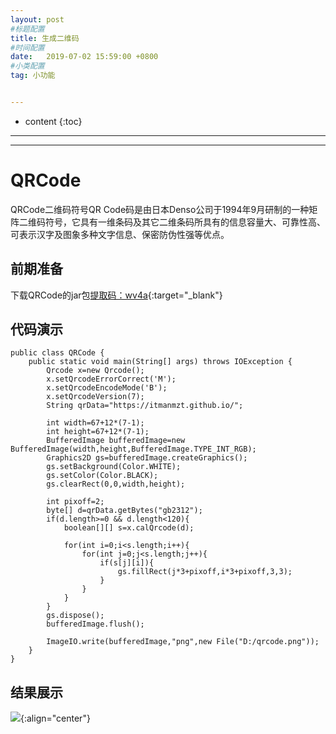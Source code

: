 ```yaml
---
layout: post
#标题配置
title: 生成二维码
#时间配置
date:   2019-07-02 15:59:00 +0800
#小类配置
tag: 小功能


---
```


* content
{:toc}
---
---

# QRCode
QRCode二维码符号QR Code码是由日本Denso公司于1994年9月研制的一种矩阵二维码符号，它具有一维条码及其它二维条码所具有的信息容量大、可靠性高、可表示汉字及图象多种文字信息、保密防伪性强等优点。

## 前期准备
下载QRCode的jar包[提取码：wv4a](https://pan.baidu.com/s/1Y0CAp2y_lNF9Yp75WWLCOw){:target="_blank"}<br>

## 代码演示
```
public class QRCode {
    public static void main(String[] args) throws IOException {
        Qrcode x=new Qrcode();
        x.setQrcodeErrorCorrect('M');
        x.setQrcodeEncodeMode('B');
        x.setQrcodeVersion(7);
        String qrData="https://itmanmzt.github.io/";

        int width=67+12*(7-1);
        int height=67+12*(7-1);
        BufferedImage bufferedImage=new BufferedImage(width,height,BufferedImage.TYPE_INT_RGB);
        Graphics2D gs=bufferedImage.createGraphics();
        gs.setBackground(Color.WHITE);
        gs.setColor(Color.BLACK);
        gs.clearRect(0,0,width,height);

        int pixoff=2;
        byte[] d=qrData.getBytes("gb2312");
        if(d.length>=0 && d.length<120){
            boolean[][] s=x.calQrcode(d);

            for(int i=0;i<s.length;i++){
                for(int j=0;j<s.length;j++){
                    if(s[j][i]){
                        gs.fillRect(j*3+pixoff,i*3+pixoff,3,3);
                    }
                }
            }
        }
        gs.dispose();
        bufferedImage.flush();

        ImageIO.write(bufferedImage,"png",new File("D:/qrcode.png"));
    }
}
```

## 结果展示
![](https://itmanmzt.github.io/styles/images/erweima/qrcode.png){:align="center"}<br><br>